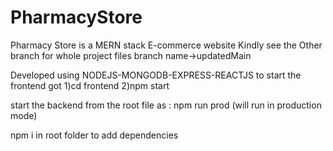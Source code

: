 # PharmacyStore
Pharmacy Store is a MERN stack E-commerce website 
Kindly see the Other branch for whole project files  branch name->updatedMain

Developed using NODEJS-MONGODB-EXPRESS-REACTJS
to start the frontend got 
1)cd frontend
2)npm start

start the backend from the root file 
as : npm run prod (will run in production mode)

npm i in root folder to add dependencies
